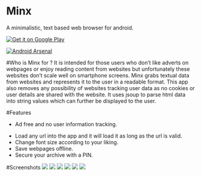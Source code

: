 # Minx
A minimalistic, text based web browser for android.

<a href="https://play.google.com/store/apps/details?id=com.chdev.ks.minx">
  <img alt="Get it on Google Play"
       src="https://developer.android.com/images/brand/en_generic_rgb_wo_45.png" />
</a>

[![Android Arsenal](https://img.shields.io/badge/Android%20Arsenal-Minx-brightgreen.svg?style=flat)](http://android-arsenal.com/details/3/2502)

#Who is Minx for ?
It is intended for those users who don’t like adverts on webpages or enjoy reading content from websites but unfortunately these websites don’t scale well on smartphone screens. Minx grabs textual data from websites and represents it to the user in a readable format. This app also removes any possibility of websites tracking user data as no cookies or user details are shared with the website. It uses jsoup to parse html data into string values which can further be displayed to the user.

#Features
* Ad free and no user information tracking.
+ Load any url into the app and it will load it as long as the url is valid.
+ Change font size according to your liking.
+ Save webpages offline.
+ Secure your archive with a PIN.

#Screenshots
![](https://lh3.googleusercontent.com/Di5uZK0e9eWvWCzLVQ46DgqLrrniiAM-WKxHz1YnWw9oVggwHPf5BM7BSwnUu7nSmQ=h900-rw)
![](https://lh3.googleusercontent.com/Lj921COnloZt_JWOsCdBQlapvqIDE3UhheVE39FZ2lcBG1XLDFlNmB9HrXDT_Io7BA=h900-rw)
![](https://lh3.googleusercontent.com/7VYVwBPdIIA0kYYx7TBv1nYqQL0-Rmh4TywFHuBT5uhziMzUIKMcFicCGc83zn0_3g=h900-rw)
![](https://lh3.googleusercontent.com/Xknt4ot54VZ7WIcv7ETU0en-H5Ld7dOl8cOD-TPSiV8_yGHP5h68AFaGPQP0s09GHhk=h900-rw)
![](https://lh3.googleusercontent.com/PEr6BIJivSGP5Ae6FBIPIxnstjm1iIgGrq6AxvtHMeRh1NE5aoHY4X_Y5Yrekiz6QNU=h900-rw)
![](https://lh3.googleusercontent.com/x5nGu-cYQ9hBFJAYP1jgyvMovsYEmuKS8dfhzDd_ZNZpd3BY17Z9kOVG3yIP5duM18A=h900-rw)
